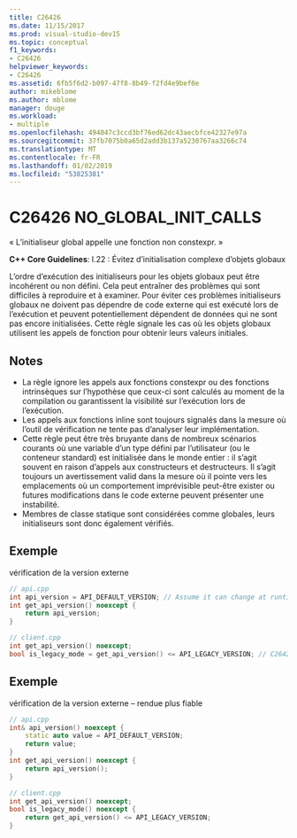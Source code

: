 ```yaml
---
title: C26426
ms.date: 11/15/2017
ms.prod: visual-studio-dev15
ms.topic: conceptual
f1_keywords:
- C26426
helpviewer_keywords:
- C26426
ms.assetid: 6fb5f6d2-b097-47f8-8b49-f2fd4e9bef0e
author: mikeblome
ms.author: mblome
manager: douge
ms.workload:
- multiple
ms.openlocfilehash: 494047c3ccd3bf76ed62dc43aecbfce42327e97a
ms.sourcegitcommit: 37fb7075b0a65d2add3b137a5230767aa3266c74
ms.translationtype: MT
ms.contentlocale: fr-FR
ms.lasthandoff: 01/02/2019
ms.locfileid: "53825381"
---
```

# <a name="c26426-noglobalinitcalls"></a>C26426 NO_GLOBAL_INIT_CALLS
« L’initialiseur global appelle une fonction non constexpr. »

**C++ Core Guidelines**: I.22 : Évitez d’initialisation complexe d’objets globaux

L’ordre d’exécution des initialiseurs pour les objets globaux peut être incohérent ou non défini. Cela peut entraîner des problèmes qui sont difficiles à reproduire et à examiner. Pour éviter ces problèmes initialiseurs globaux ne doivent pas dépendre de code externe qui est exécuté lors de l’exécution et peuvent potentiellement dépendent de données qui ne sont pas encore initialisées. Cette règle signale les cas où les objets globaux utilisent les appels de fonction pour obtenir leurs valeurs initiales.

## <a name="remarks"></a>Notes
- La règle ignore les appels aux fonctions constexpr ou des fonctions intrinsèques sur l’hypothèse que ceux-ci sont calculés au moment de la compilation ou garantissent la visibilité sur l’exécution lors de l’exécution.
- Les appels aux fonctions inline sont toujours signalés dans la mesure où l’outil de vérification ne tente pas d’analyser leur implémentation.
- Cette règle peut être très bruyante dans de nombreux scénarios courants où une variable d’un type défini par l’utilisateur (ou le conteneur standard) est initialisée dans le monde entier : il s’agit souvent en raison d’appels aux constructeurs et destructeurs. Il s’agit toujours un avertissement valid dans la mesure où il pointe vers les emplacements où un comportement imprévisible peut-être exister ou futures modifications dans le code externe peuvent présenter une instabilité.
- Membres de classe statique sont considérées comme globales, leurs initialiseurs sont donc également vérifiés.

## <a name="example"></a>Exemple
vérification de la version externe

```cpp
// api.cpp
int api_version = API_DEFAULT_VERSION; // Assume it can change at runtime, hence non-const.
int get_api_version() noexcept {
    return api_version;
}

// client.cpp
int get_api_version() noexcept;
bool is_legacy_mode = get_api_version() <= API_LEGACY_VERSION; // C26426, also stale value
```

## <a name="example"></a>Exemple
vérification de la version externe – rendue plus fiable

```cpp
// api.cpp
int& api_version() noexcept {
    static auto value = API_DEFAULT_VERSION;
    return value;
}
int get_api_version() noexcept {
    return api_version();
}

// client.cpp
int get_api_version() noexcept;
bool is_legacy_mode() noexcept {
    return get_api_version() <= API_LEGACY_VERSION;
}
```
